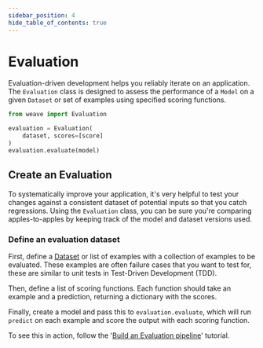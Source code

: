 ```yaml
---
sidebar_position: 4
hide_table_of_contents: true
---
```


# Evaluation

Evaluation-driven development helps you reliably iterate on an application. The `Evaluation` class is designed to assess the performance of a `Model` on a given `Dataset` or set of examples using specified scoring functions.

```python
from weave import Evaluation

evaluation = Evaluation(
    dataset, scores=[score]
)
evaluation.evaluate(model)
```

## Create an Evaluation

To systematically improve your application, it's very helpful to test your changes against a consistent dataset of potential inputs so that you catch regressions. Using the `Evaluation` class, you can be sure you're comparing apples-to-apples by keeping track of the model and dataset versions used.

### Define an evaluation dataset

First, define a [Dataset](/guides/core-types/datasets) or list of examples with a collection of examples to be evaluated. These examples are often failure cases that you want to test for, these are similar to unit tests in Test-Driven Development (TDD).

Then, define a list of scoring functions. Each function should take an example and a prediction, returning a dictionary with the scores. 

Finally, create a model and pass this to `evaluation.evaluate`, which will run `predict` on each example and score the output with each scoring function.

To see this in action, follow the '[Build an Evaluation pipeline](/tutorial-eval)' tutorial.